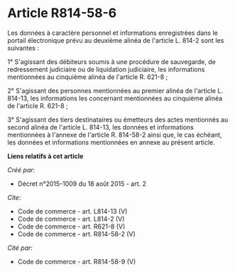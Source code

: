# Article R814-58-6

Les données à caractère personnel et informations enregistrées dans le portail électronique prévu au deuxième alinéa de
l'article L. 814-2 sont les suivantes : 

1° S'agissant des débiteurs soumis à une procédure de sauvegarde, de redressement judiciaire ou de liquidation judiciaire,
les informations mentionnées au cinquième alinéa de l'article R. 621-8 ; 

2° S'agissant des personnes mentionnées au premier alinéa de l'article L. 814-13, les informations les concernant mentionnées
au cinquième alinéa de l'article R. 621-8 ; 

3° S'agissant des tiers destinataires ou émetteurs des actes mentionnés au second alinéa de l'article L. 814-13, les données
et informations mentionnées à l'annexe de l'article R. 814-58-2 ainsi que, le cas échéant, les données et informations
mentionnées en annexe au présent article.

**Liens relatifs à cet article**

_Créé par_:

  - Décret n°2015-1009 du 18 août 2015 - art. 2

_Cite_:

  - Code de commerce - art. L814-13 (V)
  - Code de commerce - art. L814-2 (V)
  - Code de commerce - art. R621-8 (V)
  - Code de commerce - art. R814-58-2 (V)

_Cité par_:

  - Code de commerce - art. R814-58-9 (V)
